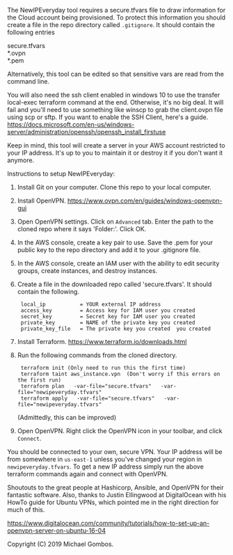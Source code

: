 The NewIPEveryday tool requires a secure.tfvars file to draw information for the Cloud account being provisioned. To protect this information you should create a file in the repo directory called `.gitignore`. It should contain the following entries 

secure.tfvars  
*.ovpn  
*.pem  

Alternatively, this tool can be edited so that sensitive vars are read from the command line.

You will also need the ssh client enabled in windows 10 to use the transfer local-exec terraform command at the end. Otherwise, it's no big deal. It will fail and you'll need to use something like winscp to grab the client.ovpn file using scp or sftp. If you want to enable the SSH Client, here's a guide. https://docs.microsoft.com/en-us/windows-server/administration/openssh/openssh_install_firstuse

Keep in mind, this tool will create a server in your AWS account restricted to your IP address. It's up to you to maintain it or destroy it if you don't want it anymore.

Instructions to setup NewIPEveryday:

1. Install Git on your computer. Clone this repo to your local computer.

2. Install OpenVPN. https://www.ovpn.com/en/guides/windows-openvpn-gui

3. Open OpenVPN settings. Click on `Advanced` tab. Enter the path to the cloned repo where it says 'Folder:'. Click OK.

4. In the AWS console, create a key pair to use. Save the .pem for your public key to the repo directory and add it to your .gitignore file.

5. In the AWS console, create an IAM user with the ability to edit security groups, create instances, and destroy instances.

6. Create a file in the downloaded repo called 'secure.tfvars'. It should contain the following.

        local_ip           = YOUR external IP address  
        access_key         = Access key for IAM user you created  
        secret_key         = Secret key for IAM user you created  
        private_key        = NAME of the private key you created
        private_key_file   = The private key you created  you created
7. Install Terraform. https://www.terraform.io/downloads.html

8. Run the following commands from the cloned directory.

        terraform init (Only need to run this the first time)
        terraform taint aws_instance.vpn  (Don't worry if this errors on the first run)
        terraform plan   -var-file="secure.tfvars"   -var-file="newipeveryday.tfvars"  
        terraform apply   -var-file="secure.tfvars"   -var-file="newipeveryday.tfvars"  
   (Admittedly, this can be improved)

9. Open OpenVPN. Right click the OpenVPN icon in your toolbar, and click `Connect`.

You should be connected to your own, secure VPN. Your IP address will be from somewhere in `us-east-1` unless you've changed your region in `newipeveryday.tfvars`. To get a new IP address simply run the above terraform commands again and connect with OpenVPN.

Shoutouts to the great people at Hashicorp, Ansible, and OpenVPN for their fantastic software. Also, thanks to Justin Ellingwood at DigitalOcean with his HowTo guide for Ubuntu VPNs, which pointed me in the right direction for much of this.

https://www.digitalocean.com/community/tutorials/how-to-set-up-an-openvpn-server-on-ubuntu-16-04

Copyright (C) 2019 Michael Gombos. 